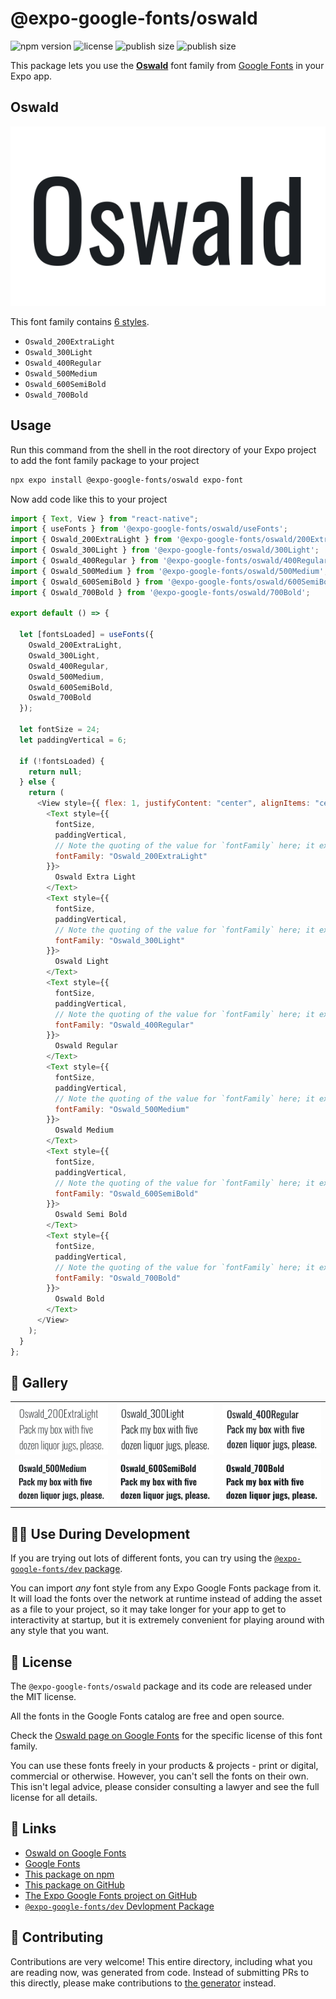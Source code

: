 # @expo-google-fonts/oswald

![npm version](https://flat.badgen.net/npm/v/@expo-google-fonts/oswald)
![license](https://flat.badgen.net/github/license/expo/google-fonts)
![publish size](https://flat.badgen.net/packagephobia/install/@expo-google-fonts/oswald)
![publish size](https://flat.badgen.net/packagephobia/publish/@expo-google-fonts/oswald)

This package lets you use the [**Oswald**](https://fonts.google.com/specimen/Oswald) font family from [Google Fonts](https://fonts.google.com/) in your Expo app.

## Oswald

![Oswald](./font-family.png)

This font family contains [6 styles](#-gallery).

- `Oswald_200ExtraLight`
- `Oswald_300Light`
- `Oswald_400Regular`
- `Oswald_500Medium`
- `Oswald_600SemiBold`
- `Oswald_700Bold`

## Usage

Run this command from the shell in the root directory of your Expo project to add the font family package to your project

```sh
npx expo install @expo-google-fonts/oswald expo-font
```

Now add code like this to your project

```js
import { Text, View } from "react-native";
import { useFonts } from '@expo-google-fonts/oswald/useFonts';
import { Oswald_200ExtraLight } from '@expo-google-fonts/oswald/200ExtraLight';
import { Oswald_300Light } from '@expo-google-fonts/oswald/300Light';
import { Oswald_400Regular } from '@expo-google-fonts/oswald/400Regular';
import { Oswald_500Medium } from '@expo-google-fonts/oswald/500Medium';
import { Oswald_600SemiBold } from '@expo-google-fonts/oswald/600SemiBold';
import { Oswald_700Bold } from '@expo-google-fonts/oswald/700Bold';

export default () => {

  let [fontsLoaded] = useFonts({
    Oswald_200ExtraLight, 
    Oswald_300Light, 
    Oswald_400Regular, 
    Oswald_500Medium, 
    Oswald_600SemiBold, 
    Oswald_700Bold
  });

  let fontSize = 24;
  let paddingVertical = 6;

  if (!fontsLoaded) {
    return null;
  } else {
    return (
      <View style={{ flex: 1, justifyContent: "center", alignItems: "center" }}>
        <Text style={{
          fontSize,
          paddingVertical,
          // Note the quoting of the value for `fontFamily` here; it expects a string!
          fontFamily: "Oswald_200ExtraLight"
        }}>
          Oswald Extra Light
        </Text>
        <Text style={{
          fontSize,
          paddingVertical,
          // Note the quoting of the value for `fontFamily` here; it expects a string!
          fontFamily: "Oswald_300Light"
        }}>
          Oswald Light
        </Text>
        <Text style={{
          fontSize,
          paddingVertical,
          // Note the quoting of the value for `fontFamily` here; it expects a string!
          fontFamily: "Oswald_400Regular"
        }}>
          Oswald Regular
        </Text>
        <Text style={{
          fontSize,
          paddingVertical,
          // Note the quoting of the value for `fontFamily` here; it expects a string!
          fontFamily: "Oswald_500Medium"
        }}>
          Oswald Medium
        </Text>
        <Text style={{
          fontSize,
          paddingVertical,
          // Note the quoting of the value for `fontFamily` here; it expects a string!
          fontFamily: "Oswald_600SemiBold"
        }}>
          Oswald Semi Bold
        </Text>
        <Text style={{
          fontSize,
          paddingVertical,
          // Note the quoting of the value for `fontFamily` here; it expects a string!
          fontFamily: "Oswald_700Bold"
        }}>
          Oswald Bold
        </Text>
      </View>
    );
  }
};
```

## 🔡 Gallery


||||
|-|-|-|
|![Oswald_200ExtraLight](./200ExtraLight/Oswald_200ExtraLight.ttf.png)|![Oswald_300Light](./300Light/Oswald_300Light.ttf.png)|![Oswald_400Regular](./400Regular/Oswald_400Regular.ttf.png)||
|![Oswald_500Medium](./500Medium/Oswald_500Medium.ttf.png)|![Oswald_600SemiBold](./600SemiBold/Oswald_600SemiBold.ttf.png)|![Oswald_700Bold](./700Bold/Oswald_700Bold.ttf.png)||


## 👩‍💻 Use During Development

If you are trying out lots of different fonts, you can try using the [`@expo-google-fonts/dev` package](https://github.com/expo/google-fonts/tree/master/font-packages/dev#readme).

You can import _any_ font style from any Expo Google Fonts package from it. It will load the fonts over the network at runtime instead of adding the asset as a file to your project, so it may take longer for your app to get to interactivity at startup, but it is extremely convenient for playing around with any style that you want.


## 📖 License

The `@expo-google-fonts/oswald` package and its code are released under the MIT license.

All the fonts in the Google Fonts catalog are free and open source.

Check the [Oswald page on Google Fonts](https://fonts.google.com/specimen/Oswald) for the specific license of this font family.

You can use these fonts freely in your products & projects - print or digital, commercial or otherwise. However, you can't sell the fonts on their own. This isn't legal advice, please consider consulting a lawyer and see the full license for all details.

## 🔗 Links

- [Oswald on Google Fonts](https://fonts.google.com/specimen/Oswald)
- [Google Fonts](https://fonts.google.com/)
- [This package on npm](https://www.npmjs.com/package/@expo-google-fonts/oswald)
- [This package on GitHub](https://github.com/expo/google-fonts/tree/master/font-packages/oswald)
- [The Expo Google Fonts project on GitHub](https://github.com/expo/google-fonts)
- [`@expo-google-fonts/dev` Devlopment Package](https://github.com/expo/google-fonts/tree/master/font-packages/dev)

## 🤝 Contributing

Contributions are very welcome! This entire directory, including what you are reading now, was generated from code. Instead of submitting PRs to this directly, please make contributions to [the generator](https://github.com/expo/google-fonts/tree/master/packages/generator) instead.
